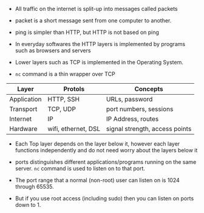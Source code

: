 - All traffic on the internet is split-up into messages called packets

- packet is a short message sent from one computer to another.

- ping is simpler than HTTP, but HTTP is not based on ping

- In everyday softwares the HTTP layers is implemented by programs such as browsers and servers

- Lower layers such as TCP is implemented in the Operating System.

- `nc` command is a thin wrapper over TCP 

| Layer      | Protols  | Concepts  |   
|------------|----------|-----------|
|Application |HTTP, SSH |URLs, password| 
|Transport   |TCP, UDP  |port numbers, sessions|   
|Internet    |IP        |IP Address, routes|
|Hardware    | wifi, ethernet, DSL|signal strength, access points|

- Each Top layer depends on the layer below it, however each layer functions independently and do not need worry about the layers below it


- ports distinguishes different applications/programs running on the same server. `nc` command is used to listen on to that port. 

- The port range that a normal (non-root) user can listen on is 1024 through 65535.

- But if you use root access (including sudo) then you can listen on ports down to 1.